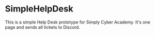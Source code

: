 # SimpleHelpDesk
This is a simple Help Desk prototype for Simply Cyber Academy. It's one page and sends all tickets to Discord. 
